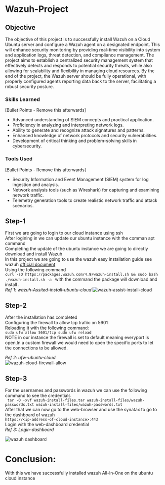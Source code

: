 # Wazuh-Project

## Objective
The objective of this project is to successfully install Wazuh on a Cloud Ubuntu server and configure a Wazuh agent on a designated endpoint. This will enhance security monitoring by providing real-time visibility into system and application logs, threat detection, and compliance management. The project aims to establish a centralized security management system that effectively detects and responds to potential security threats, while also allowing for scalability and flexibility in managing cloud resources. By the end of the project, the Wazuh server should be fully operational, with properly configured agents reporting data back to the server, facilitating a robust security posture.
### Skills Learned
[Bullet Points - Remove this afterwards]

- Advanced understanding of SIEM concepts and practical application.
- Proficiency in analyzing and interpreting network logs.
- Ability to generate and recognize attack signatures and patterns.
- Enhanced knowledge of network protocols and security vulnerabilities.
- Development of critical thinking and problem-solving skills in cybersecurity.

### Tools Used
[Bullet Points - Remove this afterwards]

- Security Information and Event Management (SIEM) system for log ingestion and analysis.
- Network analysis tools (such as Wireshark) for capturing and examining network traffic.
- Telemetry generation tools to create realistic network traffic and attack scenarios.

## Step-1
First we are going to login to our cloud instance using ssh<br>
After logining in we can update our ubuntu instance with the comman apt command <br>
Completing the update of the ubuntu instance we are going to directly download and install Wazuh <br>
In this project we are going to use the wazuh easy installation guide see wazuh <a href="https://documentation.wazuh.com/current/quickstart.html">official document</a><br>
Using the following command <br>
``
curl -sO https://packages.wazuh.com/4.9/wazuh-install.sh && sudo bash ./wazuh-install.sh -a 
``
with the command the package will download and install .<br>
*Ref 1: wazuh-Assited-install-ubuntu-cloud*
![wazuh-assist-install-cloud](https://github.com/user-attachments/assets/649eb8f3-d3a1-44bf-aeb5-8a86953a976d)

## Step-2
After the installation has completed <br>
Configuring the firewall to allow tcp trafiic on 5601<br>
Reloading it with the following command:<br>
``sudo ufw allow 5601/tcp
sudo ufw reload
``<br>
NOTE in our instance the firewall is set to default meaning everyport is open,In a custom firewall we would need to open the specific ports to let the connections to be allowed.<br>

*Ref 2: ufw-ubuntu-cloud*<br>
![wazuh-cloud-firewall-allow](https://github.com/user-attachments/assets/2f0200a6-b543-4554-bed6-f84311ab9019)
## Step-3
For the usernames and passwords in wazuh we can use the following command to see the credentials<br>
`` tar -O -xvf wazuh-install-files.tar wazuh-install-files/wazuh-passwords.txt
wazuh-install-files/wazuh-passwords.txt``
<br>
After that we can now go to the web-browser and use the synatax to go to the dashboard of wazuh<br>
``https://<ip-address-of-cloud-instance>:443``<br>
Login with the web-dashboard credential<br>
*Ref 3: Login-dashboard*

![wazuh dashboard](https://github.com/user-attachments/assets/755d2afb-1799-4446-a03b-c73b9775c31d)

# Conclusion:
With this we have successfully installed wazuh All-In-One on the ubuntu cloud instance 



